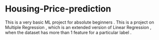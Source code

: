 # Housing-Price-prediction
This is a very basic ML project for absolute beginners . This is a project on Multiple Regression , which is an extended version of Linear Regression , when the dataset has more than 1 feature for a particular label .
